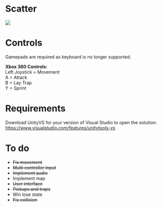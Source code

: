 # Scatter
<img src="http://i.imgur.com/dlXGtjT.png"/>

# Controls
Gamepads are required as keyboard is no longer supported.  
  
**Xbox 360 Controls:**  
Left Joystick = Movement  
A = Attack  
B = Lay Trap  
Y = Sprint  

# Requirements
Download UnityVS for your version of Visual Studio to open the solution:  
https://www.visualstudio.com/features/unitytools-vs  

# To do
- ~~Fix movement~~
- ~~Multi controller input~~
- ~~Implement audio~~
- Implement map
- ~~User interface~~
- ~~Pickups and traps~~
- Win lose state
- ~~Fix collision~~
